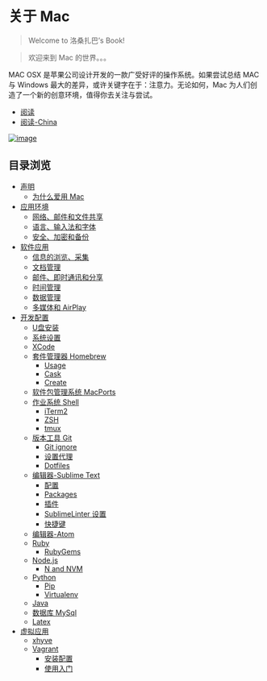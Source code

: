 关于 Mac
====================

>Welcome to 洛桑扎巴’s Book!

>欢迎来到 Mac 的世界。。。

MAC OSX 是苹果公司设计开发的一款广受好评的操作系统。如果尝试总结 MAC 与 Windows 最大的差异，或许关键字在于：注意力。无论如何，Mac 为人们创造了一个新的创意环境，值得你去关注与尝试。

* [阅读](http://mba811.gitbooks.io/about-mac/)
* [阅读-China](http://11ten.gitcafe.io/book-m/)

[![image](http://7q5cfr.com1.z0.glb.clouddn.com/cover.jpg)](http://mba811.gitbooks.io/about-mac/content/)

## 目录浏览 

  * [声明](https://github.com/mba811/about-mac/blob/master/book/copyright.md)
    * [为什么爱用 Mac](https://github.com/mba811/about-mac/blob/master/book/README.md)
  * [应用环境](https://github.com/mba811/about-mac/blob/master/Application-Environment/README.md)
    * [网络、邮件和文件共享](https://github.com/mba811/about-mac/blob/master/Application-Environment/Internet-email-and-file-sharing/README.md)
    * [语言、输入法和字体](https://github.com/mba811/about-mac/blob/master/Application-Environment/Language-input-method-and-fonts/README.md)
    * [安全、加密和备份](https://github.com/mba811/about-mac/blob/master/Application-Environment/Security-encryption-and-backup/README.md)
  * [软件应用](https://github.com/mba811/about-mac/blob/master/Software-Applications/README.md)
    * [信息的浏览、采集](https://github.com/mba811/about-mac/blob/master/Software-Applications/Browse-the-collection-of-information/README.md)
    * [文档管理](https://github.com/mba811/about-mac/blob/master/Software-Applications/Document-Management/README.md)
    * [邮件、即时通讯和分享](https://github.com/mba811/about-mac/blob/master/Software-Applications/E-mail-instant-messaging-and-sharing/README.md)
    * [时间管理](https://github.com/mba811/about-mac/blob/master/Software-Applications/Time-Management/README.md)
    * [数据管理](https://github.com/mba811/about-mac/blob/master/Software-Applications/Data-Management/README.md)
    * [多媒体和 AirPlay](https://github.com/mba811/about-mac/blob/master/Software-Applications/Multimedia-and-AirPlay/README.md)
  * [开发­配置](https://github.com/mba811/about-mac/blob/master/Development-Application/README.md)
    * [U盘安装](https://github.com/mba811/about-mac/blob/master/Development-Application/U/README.md)
    * [系统设置](https://github.com/mba811/about-mac/blob/master/Development-Application/SystemPreferences/README.md)
    * [XCode](https://github.com/mba811/about-mac/blob/master/Development-Application/XCode/README.md)
    * [套件管理器 Homebrew](https://github.com/mba811/about-mac/blob/master/Development-Application/Homebrew/README.md)
      * [Usage](https://github.com/mba811/about-mac/blob/master/Development-Application/Homebrew/Usage.md)
      * [Cask](https://github.com/mba811/about-mac/blob/master/Development-Application/Homebrew/Cask.md)
      * [Create](https://github.com/mba811/about-mac/blob/master/Development-Application/Homebrew/create.md)
    * [软件包管理系统 MacPorts](https://github.com/mba811/about-mac/blob/master/Development-Application/MacPorts/README.md)
    * [作业系统 Shell](https://github.com/mba811/about-mac/blob/master/Development-Application/Shell/README.md)
      * [iTerm2](https://github.com/mba811/about-mac/blob/master/Development-Application/Shell/iterm.md)
      * [ZSH](https://github.com/mba811/about-mac/blob/master/Development-Application/Shell/zsh.md)
      * [tmux](https://github.com/mba811/about-mac/blob/master/Development-Application/Shell/tmux.md)
    * [版本工具 Git](https://github.com/mba811/about-mac/blob/master/Development-Application/Git/README.md)
      * [Git ignore](https://github.com/mba811/about-mac/blob/master/Development-Application/Git/gitignore.md)
      * [设置代理](https://github.com/mba811/about-mac/blob/master/Development-Application/Git/proxy.md)
      * [Dotfiles](https://github.com/mba811/about-mac/blob/master/Development-Application/Git/dotfiles.md)
    * [编辑器-Sublime Text](https://github.com/mba811/about-mac/blob/master/Development-Application/SublimeText/README.md)
      * [配置](https://github.com/mba811/about-mac/blob/master/Development-Application/SublimeText/Preferences.md)
      * [Packages](https://github.com/mba811/about-mac/blob/master/Development-Application/SublimeText/Packages.md)
      * [插件](https://github.com/mba811/about-mac/blob/master/Development-Application/SublimeText/Plugins.md)
      * [SublimeLinter 设置](https://github.com/mba811/about-mac/blob/master/Development-Application/SublimeText/SublimeLinter.md)
      * [快捷键](https://github.com/mba811/about-mac/blob/master/Development-Application/SublimeText/Shortcuts.md)
    * [编辑器-Atom](https://github.com/mba811/about-mac/blob/master/Development-Application/Atom/README.md)
    * [Ruby](https://github.com/mba811/about-mac/blob/master/Development-Application/Ruby/README.md)
      * [RubyGems](https://github.com/mba811/about-mac/blob/master/Development-Application/Ruby/RubyGems.md)
    * [Node.js](https://github.com/mba811/about-mac/blob/master/Development-Application/Node.js/README.md)
      * [N and NVM](https://github.com/mba811/about-mac/blob/master/Development-Application/Node.js/n-and-nvm.md)
    * [Python](https://github.com/mba811/about-mac/blob/master/Development-Application/Python/README.md)
      * [Pip](https://github.com/mba811/about-mac/blob/master/Development-Application/Python/pip.md)
      * [Virtualenv](https://github.com/mba811/about-mac/blob/master/Development-Application/Python/virtualenv.md)
    * [Java](https://github.com/mba811/about-mac/blob/master/Development-Application/Java/README.md)
    * [数据库 MySql](https://github.com/mba811/about-mac/blob/master/Development-Application/MySql/README.md)
    * [Latex](https://github.com/mba811/about-mac/blob/master/Development-Application/Latex/README.md)
  * [虚拟应用](https://github.com/mba811/about-mac/blob/master/Virtual-Technology/README.md)
    * [xhyve](https://github.com/mba811/about-mac/blob/master/Virtual-Technology/xhyve.md)
    * [Vagrant](https://github.com/mba811/about-mac/blob/master/Virtual-Technology/Vagrant/README.md)
      * [安装配置](https://github.com/mba811/about-mac/blob/master/Virtual-Technology/Vagrant/Installation.md)
      * [使用入门](https://github.com/mba811/about-mac/blob/master/Virtual-Technology/Vagrant/Use.md)
